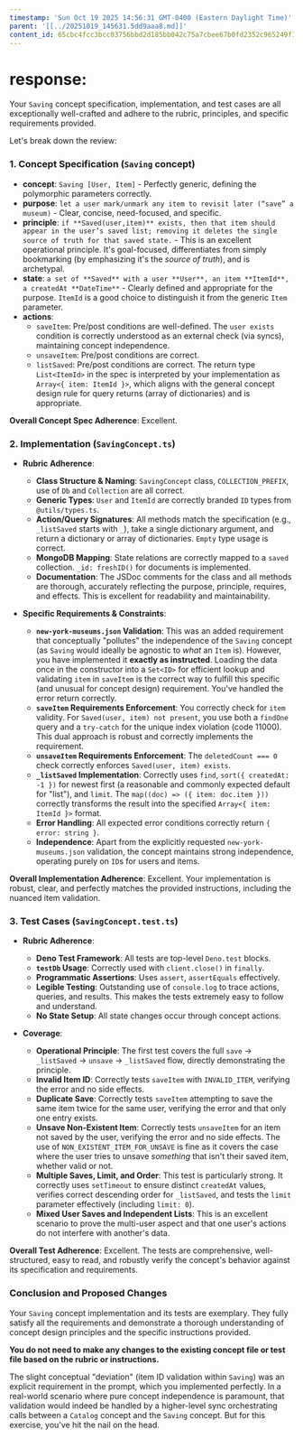 ```yaml
---
timestamp: 'Sun Oct 19 2025 14:56:31 GMT-0400 (Eastern Daylight Time)'
parent: '[[../20251019_145631.5dd9aaa8.md]]'
content_id: 65cbc4fcc3bcc03756bbd2d185bb042c75a7cbee67b0fd2352c965249f190dd2
---
```


# response:

Your `Saving` concept specification, implementation, and test cases are all exceptionally well-crafted and adhere to the rubric, principles, and specific requirements provided.

Let's break down the review:

### 1. Concept Specification (`Saving` concept)

* **concept**: `Saving [User, Item]` - Perfectly generic, defining the polymorphic parameters correctly.
* **purpose**: `let a user mark/unmark any item to revisit later (“save” a museum)` - Clear, concise, need-focused, and specific.
* **principle**: `if **Saved(user,item)** exists, then that item should appear in the user’s saved list; removing it deletes the single source of truth for that saved state.` - This is an excellent operational principle. It's goal-focused, differentiates from simply bookmarking (by emphasizing it's the *source of truth*), and is archetypal.
* **state**: `a set of **Saved** with a user **User**, an item **ItemId**, a createdAt **DateTime**` - Clearly defined and appropriate for the purpose. `ItemId` is a good choice to distinguish it from the generic `Item` parameter.
* **actions**:
  * `saveItem`: Pre/post conditions are well-defined. The `user exists` condition is correctly understood as an external check (via syncs), maintaining concept independence.
  * `unsaveItem`: Pre/post conditions are correct.
  * `listSaved`: Pre/post conditions are correct. The return type `List<ItemId>` in the spec is interpreted by your implementation as `Array<{ item: ItemId }>`, which aligns with the general concept design rule for query returns (array of dictionaries) and is appropriate.

**Overall Concept Spec Adherence**: Excellent.

### 2. Implementation (`SavingConcept.ts`)

* **Rubric Adherence**:
  * **Class Structure & Naming**: `SavingConcept` class, `COLLECTION_PREFIX`, use of `Db` and `Collection` are all correct.
  * **Generic Types**: `User` and `ItemId` are correctly branded `ID` types from `@utils/types.ts`.
  * **Action/Query Signatures**: All methods match the specification (e.g., `_listSaved` starts with `_`), take a single dictionary argument, and return a dictionary or array of dictionaries. `Empty` type usage is correct.
  * **MongoDB Mapping**: State relations are correctly mapped to a `saved` collection. `_id: freshID()` for documents is implemented.
  * **Documentation**: The JSDoc comments for the class and all methods are thorough, accurately reflecting the purpose, principle, requires, and effects. This is excellent for readability and maintainability.

* **Specific Requirements & Constraints**:
  * **`new-york-museums.json` Validation**: This was an added requirement that conceptually "pollutes" the independence of the `Saving` concept (as `Saving` would ideally be agnostic to *what* an `Item` is). However, you have implemented it **exactly as instructed**. Loading the data once in the constructor into a `Set<ID>` for efficient lookup and validating `item` in `saveItem` is the correct way to fulfill this specific (and unusual for concept design) requirement. You've handled the error return correctly.
  * **`saveItem` Requirements Enforcement**: You correctly check for `item` validity. For `Saved(user, item) not present`, you use both a `findOne` query and a `try-catch` for the unique index violation (code 11000). This dual approach is robust and correctly implements the requirement.
  * **`unsaveItem` Requirements Enforcement**: The `deletedCount === 0` check correctly enforces `Saved(user, item) exists`.
  * **`_listSaved` Implementation**: Correctly uses `find`, `sort({ createdAt: -1 })` for newest first (a reasonable and commonly expected default for "list"), and `limit`. The `map((doc) => ({ item: doc.item }))` correctly transforms the result into the specified `Array<{ item: ItemId }>` format.
  * **Error Handling**: All expected error conditions correctly return `{ error: string }`.
  * **Independence**: Apart from the explicitly requested `new-york-museums.json` validation, the concept maintains strong independence, operating purely on `ID`s for users and items.

**Overall Implementation Adherence**: Excellent. Your implementation is robust, clear, and perfectly matches the provided instructions, including the nuanced item validation.

### 3. Test Cases (`SavingConcept.test.ts`)

* **Rubric Adherence**:
  * **Deno Test Framework**: All tests are top-level `Deno.test` blocks.
  * **`testDb` Usage**: Correctly used with `client.close()` in `finally`.
  * **Programmatic Assertions**: Uses `assert`, `assertEquals` effectively.
  * **Legible Testing**: Outstanding use of `console.log` to trace actions, queries, and results. This makes the tests extremely easy to follow and understand.
  * **No State Setup**: All state changes occur through concept actions.

* **Coverage**:
  * **Operational Principle**: The first test covers the full `save` -> `_listSaved` -> `unsave` -> `_listSaved` flow, directly demonstrating the principle.
  * **Invalid Item ID**: Correctly tests `saveItem` with `INVALID_ITEM`, verifying the error and no side effects.
  * **Duplicate Save**: Correctly tests `saveItem` attempting to save the same item twice for the same user, verifying the error and that only one entry exists.
  * **Unsave Non-Existent Item**: Correctly tests `unsaveItem` for an item not saved by the user, verifying the error and no side effects. The use of `NON_EXISTENT_ITEM_FOR_UNSAVE` is fine as it covers the case where the user tries to unsave *something* that isn't their saved item, whether valid or not.
  * **Multiple Saves, Limit, and Order**: This test is particularly strong. It correctly uses `setTimeout` to ensure distinct `createdAt` values, verifies correct descending order for `_listSaved`, and tests the `limit` parameter effectively (including `limit: 0`).
  * **Mixed User Saves and Independent Lists**: This is an excellent scenario to prove the multi-user aspect and that one user's actions do not interfere with another's data.

**Overall Test Adherence**: Excellent. The tests are comprehensive, well-structured, easy to read, and robustly verify the concept's behavior against its specification and requirements.

### Conclusion and Proposed Changes

Your `Saving` concept implementation and its tests are exemplary. They fully satisfy all the requirements and demonstrate a thorough understanding of concept design principles and the specific instructions provided.

**You do not need to make any changes to the existing concept file or test file based on the rubric or instructions.**

The slight conceptual "deviation" (item ID validation within `Saving`) was an explicit requirement in the prompt, which you implemented perfectly. In a real-world scenario where pure concept independence is paramount, that validation would indeed be handled by a higher-level sync orchestrating calls between a `Catalog` concept and the `Saving` concept. But for this exercise, you've hit the nail on the head.
